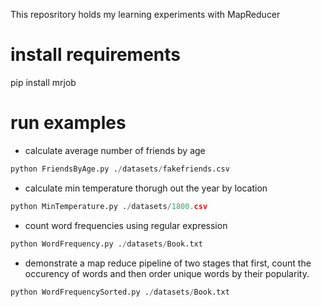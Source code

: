  This reposritory holds my learning experiments with MapReducer
 
# install requirements
pip install mrjob
 
# run examples

- calculate average number of friends by age
```python
python FriendsByAge.py ./datasets/fakefriends.csv
```

- calculate min temperature thorugh out the year by location
```python
python MinTemperature.py ./datasets/1800.csv
```

- count word frequencies using regular expression
```python
python WordFrequency.py ./datasets/Book.txt
```
- demonstrate a map reduce pipeline of two stages that first, count the occurency of words and then order unique words by their popularity.
```python
python WordFrequencySorted.py ./datasets/Book.txt
```